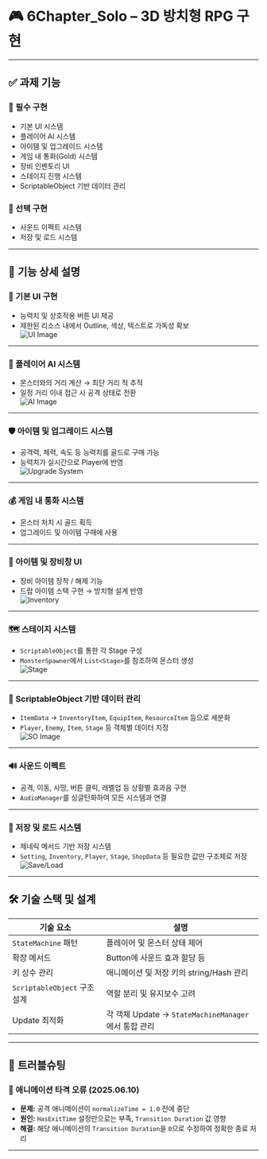 # 🎮 6Chapter_Solo – 3D 방치형 RPG 구현
---

## ✅ 과제 기능

### 🔹 필수 구현

- 기본 UI 시스템  
- 플레이어 AI 시스템  
- 아이템 및 업그레이드 시스템  
- 게임 내 통화(Gold) 시스템  
- 장비 인벤토리 UI  
- 스테이지 진행 시스템  
- ScriptableObject 기반 데이터 관리  

### 🔸 선택 구현

- 사운드 이펙트 시스템  
- 저장 및 로드 시스템  

---

## 🧩 기능 상세 설명

### 📌 기본 UI 구현
- 능력치 및 상호작용 버튼 UI 제공  
- 제한된 리소스 내에서 Outline, 색상, 텍스트로 가독성 확보  
![UI Image](https://github.com/user-attachments/assets/445edadf-8029-45e7-a444-3dd90a04bfcc)

---

### 🤖 플레이어 AI 시스템
- 몬스터와의 거리 계산 → 최단 거리 적 추적  
- 일정 거리 이내 접근 시 공격 상태로 전환  
![AI Image](https://github.com/user-attachments/assets/47097b6d-a393-484e-a87a-619142b9c29e)

---

### 🛡️ 아이템 및 업그레이드 시스템
- 공격력, 체력, 속도 등 능력치를 골드로 구매 가능  
- 능력치가 실시간으로 Player에 반영  
![Upgrade System](https://github.com/user-attachments/assets/f8d51cad-55ac-4225-8daf-798d19954846)

---

### 💰 게임 내 통화 시스템
- 몬스터 처치 시 골드 획득  
- 업그레이드 및 아이템 구매에 사용  

---

### 🎒 아이템 및 장비창 UI
- 장비 아이템 장착 / 해제 기능  
- 드랍 아이템 스택 구현 → 방치형 설계 반영  
![Inventory](https://github.com/user-attachments/assets/7aa42c0d-a986-4690-94d5-52ebd7fdf5d4)

---

### 🗺️ 스테이지 시스템
- `ScriptableObject`를 통한 각 Stage 구성  
- `MonsterSpawner`에서 `List<Stage>`를 참조하여 몬스터 생성  
![Stage](https://github.com/user-attachments/assets/364ac56e-cb91-47fe-8564-11277a2b4992)

---

### 🧱 ScriptableObject 기반 데이터 관리
- `ItemData` → `InventoryItem`, `EquipItem`, `ResourceItem` 등으로 세분화  
- `Player`, `Enemy`, `Item`, `Stage` 등 객체별 데이터 지정  
![SO Image](https://github.com/user-attachments/assets/0cccbfba-3dae-4b05-90ad-17a810b0009a)

---

### 🔊 사운드 이펙트
- 공격, 이동, 사망, 버튼 클릭, 레벨업 등 상황별 효과음 구현  
- `AudioManager`를 싱글턴화하여 모든 시스템과 연결

---

### 💾 저장 및 로드 시스템
- 제네릭 메서드 기반 저장 시스템  
- `Setting`, `Inventory`, `Player`, `Stage`, `ShopData` 등 필요한 값만 구조체로 저장  
![Save/Load](https://github.com/user-attachments/assets/abc22158-3775-4bbf-8a1a-210d8ec59713)

---

## 🛠️ 기술 스택 및 설계

| 기술 요소 | 설명 |
|----------|------|
| `StateMachine` 패턴 | 플레이어 및 몬스터 상태 제어 |
| 확장 메서드 | Button에 사운드 효과 할당 등 |
| 키 상수 관리 | 애니메이션 및 저장 키의 string/Hash 관리 |
| `ScriptableObject` 구조 설계 | 역할 분리 및 유지보수 고려 |
| Update 최적화 | 각 객체 Update → `StateMachineManager`에서 통합 관리 |

---

## 🐞 트러블슈팅

### 🎯 애니메이션 타격 오류 (2025.06.10)

- **문제:** 공격 애니메이션이 `normalizeTime = 1.0` 전에 중단  
- **원인:** `HasExitTime` 설정만으로는 부족, `Transition Duration` 값 영향  
- **해결:** 해당 애니메이션의 `Transition Duration`을 `0`으로 수정하여 정확한 종료 처리  

---
